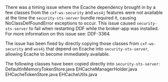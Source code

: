 There was a timing issue where the Ecache dependency brought in by a few classes from the `cxf-ws-security` and `wss4j` features were not available at the time the `security-sts-server` bundle required it, causing NoClassDefFoundError exceptions to occur.
This issue caused `security-sts-server` to fail when restarting DDF while the broker-app was installed. For more information on this issue see: DDF-3364.

The issue has been fixed by directly copying those classes from `cxf-ws-security` and `wss4j` that depend on Ecache into `security-sts-server`, allowing Ecache to become immediately available.

The following classes have been copied directly into `security-sts-server`:
DefaultInMemoryTokenStore.java
EHCacheManagerHolder.java
EHCacheTokenStore.java
EHCacheUtils.java